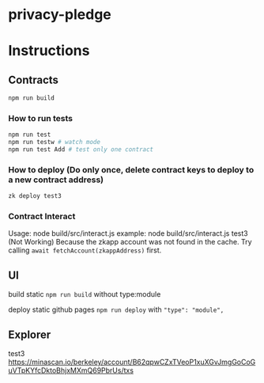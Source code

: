 # privacy-pledge

# Instructions

## Contracts

```sh
npm run build
```

### How to run tests

```sh
npm run test
npm run testw # watch mode
npm run test Add # test only one contract
```

### How to deploy (Do only once, delete contract keys to deploy to a new contract address)

```sh
zk deploy test3
```

### Contract Interact
Usage:
node build/src/interact.js <deployAlias>
example: node build/src/interact.js test3
(Not Working) Because the zkapp account was not found in the cache. Try calling `await fetchAccount(zkappAddress)` first.

## UI
build static
`npm run build` without type:module

deploy static github pages
`npm run deploy` with   `"type": "module",`

## Explorer

test3
https://minascan.io/berkeley/account/B62qpwCZxTVeoP1xuXGvJmgGoCoGuVTpKYfcDktoBhjxMXmQ69PbrUs/txs